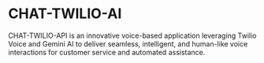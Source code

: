 # CHAT-TWILIO-AI

CHAT-TWILIO-API is an innovative voice-based application leveraging Twilio Voice and Gemini AI to deliver seamless, intelligent, and human-like voice interactions for customer service and automated assistance. 